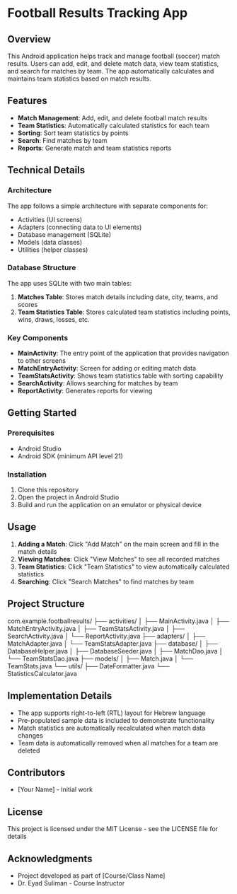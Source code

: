 # Football Results Tracking App

## Overview

This Android application helps track and manage football (soccer) match results. Users can add, edit, and delete match data, view team statistics, and search for matches by team. The app automatically calculates and maintains team statistics based on match results.

## Features

- **Match Management**: Add, edit, and delete football match results
- **Team Statistics**: Automatically calculated statistics for each team
- **Sorting**: Sort team statistics by points
- **Search**: Find matches by team
- **Reports**: Generate match and team statistics reports

## Technical Details

### Architecture

The app follows a simple architecture with separate components for:
- Activities (UI screens)
- Adapters (connecting data to UI elements)
- Database management (SQLite)
- Models (data classes)
- Utilities (helper classes)

### Database Structure

The app uses SQLite with two main tables:
1. **Matches Table**: Stores match details including date, city, teams, and scores
2. **Team Statistics Table**: Stores calculated team statistics including points, wins, draws, losses, etc.

### Key Components

- **MainActivity**: The entry point of the application that provides navigation to other screens
- **MatchEntryActivity**: Screen for adding or editing match data
- **TeamStatsActivity**: Shows team statistics table with sorting capability
- **SearchActivity**: Allows searching for matches by team
- **ReportActivity**: Generates reports for viewing

## Getting Started

### Prerequisites

- Android Studio
- Android SDK (minimum API level 21)

### Installation

1. Clone this repository
2. Open the project in Android Studio
3. Build and run the application on an emulator or physical device

## Usage

1. **Adding a Match**: Click "Add Match" on the main screen and fill in the match details
2. **Viewing Matches**: Click "View Matches" to see all recorded matches
3. **Team Statistics**: Click "Team Statistics" to view automatically calculated statistics
4. **Searching**: Click "Search Matches" to find matches by team

## Project Structure
com.example.footballresults/
├── activities/
│   ├── MainActivity.java
│   ├── MatchEntryActivity.java
│   ├── TeamStatsActivity.java
│   ├── SearchActivity.java
│   └── ReportActivity.java
├── adapters/
│   ├── MatchAdapter.java
│   └── TeamStatsAdapter.java
├── database/
│   ├── DatabaseHelper.java
│   ├── DatabaseSeeder.java
│   ├── MatchDao.java
│   └── TeamStatsDao.java
├── models/
│   ├── Match.java
│   └── TeamStats.java
└── utils/
├── DateFormatter.java
└── StatisticsCalculator.java

## Implementation Details

- The app supports right-to-left (RTL) layout for Hebrew language
- Pre-populated sample data is included to demonstrate functionality
- Match statistics are automatically recalculated when match data changes
- Team data is automatically removed when all matches for a team are deleted

## Contributors

- [Your Name] - Initial work

## License

This project is licensed under the MIT License - see the LICENSE file for details

## Acknowledgments

- Project developed as part of [Course/Class Name]
- Dr. Eyad Suliman - Course Instructor
